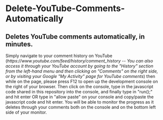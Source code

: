 <h1>Delete-YouTube-Comments-Automatically</h1>
<strong><h2>Deletes YouTube comments automatically, in minutes.</h2></strong>
Simply navigate to your comment history on YouTube (<i>https://www.youtube.com/feed/history/comment_history -- You can also access it through your YouTube account by going to the "History" section from the left-hand menu and then clicking on "Comments" on the right side, or by visiting your Google "My Activity" page for YouTube comments</i>)
then while on the page, please press F12 to open up the development console on the right of your browser. Then click on the console, type in the javascript code shared in this repository into the console, and finally type in "run();" and hit enter OR type in "allow paste" on your console and copy/paste the javascript code and hit enter. 
You will be able to monitor the progress as it deletes through your comments both on the console and on the bottom left side of your monitor. 
